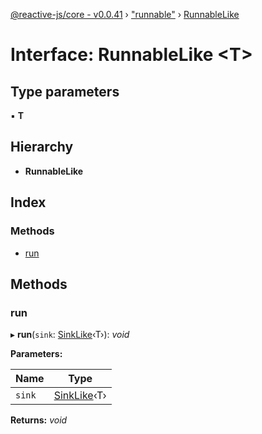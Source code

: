 [@reactive-js/core - v0.0.41](../README.md) › ["runnable"](../modules/_runnable_.md) › [RunnableLike](_runnable_.runnablelike.md)

# Interface: RunnableLike <**T**>

## Type parameters

▪ **T**

## Hierarchy

* **RunnableLike**

## Index

### Methods

* [run](_runnable_.runnablelike.md#run)

## Methods

###  run

▸ **run**(`sink`: [SinkLike](_runnable_.sinklike.md)‹T›): *void*

**Parameters:**

Name | Type |
------ | ------ |
`sink` | [SinkLike](_runnable_.sinklike.md)‹T› |

**Returns:** *void*
